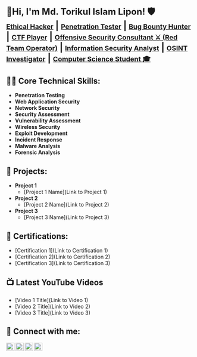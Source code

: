 <h2 style="font-size: 24px;">👋Hi, I'm Md. Torikul Islam Lipon! 🛡️<br/><a href="YOUR_LINKEDIN_PROFILE" style="font-size: 18px;">Ethical Hacker</a> | <a href="YOUR_YOUTUBE_PROFILE" style="font-size: 18px;">Penetration Tester</a> | <a href="YOUR_TWITTER_PROFILE" style="font-size: 18px;">Bug Bounty Hunter</a> | <a href="YOUR_LINKEDIN_PROFILE" style="font-size: 18px;">CTF Player</a> | <a href="YOUR_LINKEDIN_PROFILE" style="font-size: 18px;">Offensive Security Consultant ⚔ (Red Team Operator)</a> | <a href="YOUR_LINKEDIN_PROFILE" style="font-size: 18px;">Information Security Analyst</a> | <a href="YOUR_LINKEDIN_PROFILE" style="font-size: 18px;">OSINT Investigator</a> | <a href="YOUR_GITHUB_PROFILE" style="font-size: 18px;">Computer Science Student 🎓</a> </h2>

<h2>👨‍💻 Core Technical Skills:</h2>

- <b>Penetration Testing</b>
- <b>Web Application Security</b>
- <b>Network Security</b>
- <b>Security Assessment</b>
- <b>Vulnerability Assessment</b>
- <b>Wireless Security</b>
- <b>Exploit Development</b>
- <b>Incident Response</b>
- <b>Malware Analysis</b>
- <b>Forensic Analysis</b>

<h2>🚀 Projects:</h2>

- <b>Project 1</b>
  - [Project 1 Name](Link to Project 1)
- <b>Project 2</b>
  - [Project 2 Name](Link to Project 2)
- <b>Project 3</b>
  - [Project 3 Name](Link to Project 3)

<h2>📜 Certifications:</h2>

- [Certification 1](Link to Certification 1)
- [Certification 2](Link to Certification 2)
- [Certification 3](Link to Certification 3)

<h2>📺 Latest YouTube Videos</h2>

- [Video 1 Title](Link to Video 1)
- [Video 2 Title](Link to Video 2)
- [Video 3 Title](Link to Video 3)

<h2> 🤳 Connect with me:</h2>

[<img align="left" alt="YourName | LinkedIn" width="22px" src="https://cdn.jsdelivr.net/npm/simple-icons@v3/icons/linkedin.svg" />](YOUR_LINKEDIN_PROFILE)
[<img align="left" alt="YourName | Twitter" width="22px" src="https://cdn.jsdelivr.net/npm/simple-icons@v3/icons/twitter.svg" />](YOUR_TWITTER_PROFILE)
[<img align="left" alt="YourName | YouTube" width="22px" src="https://cdn.jsdelivr.net/npm/simple-icons@v3/icons/youtube.svg" />](YOUR_YOUTUBE_PROFILE)
[<img align="left" alt="YourName | GitHub" width="22px" src="https://cdn.jsdelivr.net/npm/simple-icons@v3/icons/github.svg" />](YOUR_GITHUB_PROFILE)
